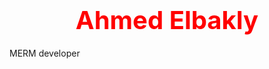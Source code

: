 <h1
  style="
    color: #ff0000;
    font-size: 2.5rem;
    font-weight: bold;
    text-align: center;
    margin: 20px 0;
  "
>
  Ahmed Elbakly
</h1>
<p>
  MERM developer
</p>


